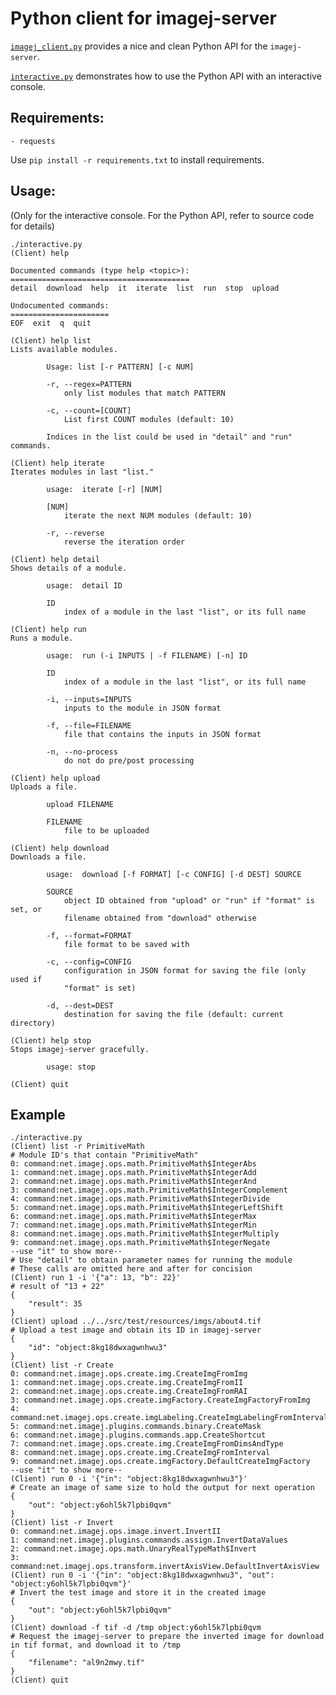 # Python client for imagej-server

[`imagej_client.py`](imagej_client.py) provides a nice and clean Python API for the `imagej-server`. 

[`interactive.py`](interactive.py) demonstrates how to use the Python API with an interactive console.

## Requirements:

    - requests

Use `pip install -r requirements.txt` to install requirements.

## Usage:

(Only for the interactive console. For the Python API, refer to source code for details)

    ./interactive.py
    (Client) help
    
    Documented commands (type help <topic>):
    ========================================
    detail  download  help  it  iterate  list  run  stop  upload
    
    Undocumented commands:
    ======================
    EOF  exit  q  quit
    
    (Client) help list
    Lists available modules.
    
            Usage: list [-r PATTERN] [-c NUM]
    
            -r, --regex=PATTERN
                only list modules that match PATTERN
    
            -c, --count=[COUNT]
                List first COUNT modules (default: 10)
    
            Indices in the list could be used in "detail" and "run" commands.
    
    (Client) help iterate
    Iterates modules in last "list."
    
            usage:  iterate [-r] [NUM]
    
            [NUM]
                iterate the next NUM modules (default: 10)
    
            -r, --reverse
                reverse the iteration order
    
    (Client) help detail
    Shows details of a module.
    
            usage:  detail ID
    
            ID
                index of a module in the last "list", or its full name
    
    (Client) help run
    Runs a module.
    
            usage:  run (-i INPUTS | -f FILENAME) [-n] ID
    
            ID
                index of a module in the last "list", or its full name
    
            -i, --inputs=INPUTS
                inputs to the module in JSON format
    
            -f, --file=FILENAME
                file that contains the inputs in JSON format
    
            -n, --no-process
                do not do pre/post processing
    
    (Client) help upload
    Uploads a file.
    
            upload FILENAME
    
            FILENAME
                file to be uploaded
    
    (Client) help download
    Downloads a file.
    
            usage:  download [-f FORMAT] [-c CONFIG] [-d DEST] SOURCE
    
            SOURCE
                object ID obtained from "upload" or "run" if "format" is set, or
                filename obtained from "download" otherwise
    
            -f, --format=FORMAT
                file format to be saved with
    
            -c, --config=CONFIG
                configuration in JSON format for saving the file (only used if
                "format" is set)
    
            -d, --dest=DEST
                destination for saving the file (default: current directory)
    
    (Client) help stop
    Stops imagej-server gracefully.
    
            usage: stop
    
    (Client) quit

## Example

    ./interactive.py
    (Client) list -r PrimitiveMath
    # Module ID's that contain "PrimitiveMath"
    0: command:net.imagej.ops.math.PrimitiveMath$IntegerAbs
    1: command:net.imagej.ops.math.PrimitiveMath$IntegerAdd
    2: command:net.imagej.ops.math.PrimitiveMath$IntegerAnd
    3: command:net.imagej.ops.math.PrimitiveMath$IntegerComplement
    4: command:net.imagej.ops.math.PrimitiveMath$IntegerDivide
    5: command:net.imagej.ops.math.PrimitiveMath$IntegerLeftShift
    6: command:net.imagej.ops.math.PrimitiveMath$IntegerMax
    7: command:net.imagej.ops.math.PrimitiveMath$IntegerMin
    8: command:net.imagej.ops.math.PrimitiveMath$IntegerMultiply
    9: command:net.imagej.ops.math.PrimitiveMath$IntegerNegate
    --use "it" to show more--
    # Use "detail" to obtain parameter names for running the module
    # These calls are omitted here and after for concision
    (Client) run 1 -i '{"a": 13, "b": 22}'
    # result of "13 + 22"
    {
        "result": 35
    }
    (Client) upload ../../src/test/resources/imgs/about4.tif
    # Upload a test image and obtain its ID in imagej-server
    {
        "id": "object:8kg18dwxagwnhwu3"
    }
    (Client) list -r Create
    0: command:net.imagej.ops.create.img.CreateImgFromImg
    1: command:net.imagej.ops.create.img.CreateImgFromII
    2: command:net.imagej.ops.create.img.CreateImgFromRAI
    3: command:net.imagej.ops.create.imgFactory.CreateImgFactoryFromImg
    4: command:net.imagej.ops.create.imgLabeling.CreateImgLabelingFromInterval
    5: command:net.imagej.plugins.commands.binary.CreateMask
    6: command:net.imagej.plugins.commands.app.CreateShortcut
    7: command:net.imagej.ops.create.img.CreateImgFromDimsAndType
    8: command:net.imagej.ops.create.img.CreateImgFromInterval
    9: command:net.imagej.ops.create.imgFactory.DefaultCreateImgFactory
    --use "it" to show more--
    (Client) run 0 -i '{"in": "object:8kg18dwxagwnhwu3"}'
    # Create an image of same size to hold the output for next operation
    {
        "out": "object:y6ohl5k7lpbi0qvm"
    }
    (Client) list -r Invert
    0: command:net.imagej.ops.image.invert.InvertII
    1: command:net.imagej.plugins.commands.assign.InvertDataValues
    2: command:net.imagej.ops.math.UnaryRealTypeMath$Invert
    3: command:net.imagej.ops.transform.invertAxisView.DefaultInvertAxisView
    (Client) run 0 -i '{"in": "object:8kg18dwxagwnhwu3", "out": "object:y6ohl5k7lpbi0qvm"}'
    # Invert the test image and store it in the created image
    {
        "out": "object:y6ohl5k7lpbi0qvm"
    }
    (Client) download -f tif -d /tmp object:y6ohl5k7lpbi0qvm
    # Request the imagej-server to prepare the inverted image for download in tif format, and download it to /tmp
    {
        "filename": "al9n2mwy.tif"
    }
    (Client) quit